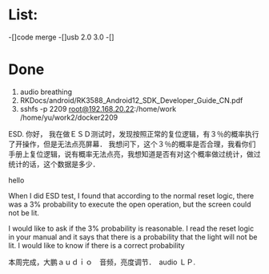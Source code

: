 # List:
-[]code merge 
-[]usb 2.0 3.0 
-[] 

# Done
1. audio breathing
2. RKDocs/android/RK3588_Android12_SDK_Developer_Guide_CN.pdf
3. sshfs -p 2209 root@192.168.20.22:/home/work /home/yu/work2/docker2209

ESD.
你好，
我在做ＥＳＤ测试时，发现按照正常的复位逻辑，有３％的概率执行了开操作，但是无法点亮屏幕．
我想问下，这个３％的概率是否合理，我看你们手册上复位逻辑，说有概率无法点亮，我想知道是否有对这个概率做过统计，做过统计的话，这个数据是多少．

hello

When I did ESD test, I found that according to the normal reset logic, there was a 3% probability to execute the open operation, but the screen could not be lit.

I would like to ask if the 3% probability is reasonable. I read the reset logic in your manual and it says that there is a probability that the light will not be lit. I would like to know if there is a correct probability

本周完成，大鹏ａｕｄｉｏ　音频，亮度调节．　audio ＬＰ.
